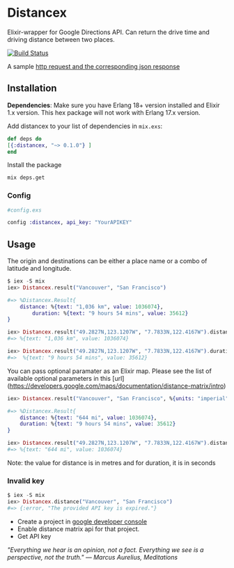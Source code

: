 # Distancex

Elixir-wrapper for Google Directions API. Can return the drive time and driving distance between two places.

[![Build Status](https://semaphoreci.com/api/v1/projects/4d42d620-07ac-4d24-8598-f136fb4fc62d/606943/badge.svg)](https://semaphoreci.com/vysakh0/distancex)

A sample [http request and the corresponding json response](https://maps.googleapis.com/maps/api/distancematrix/json?origins=2+BC&destinations=San+Francisco)

## Installation

**Dependencies**: Make sure you have Erlang 18+ version installed and Elixir 1.x version.
This hex package will not work with Erlang 17.x version.

Add distancex to your list of dependencies in `mix.exs`:

```elixir
def deps do
[{:distancex, "~> 0.1.0"} ]
end
```
Install the package

```bash
mix deps.get
```


### Config

```elixir
#config.exs

config :distancex, api_key: "YourAPIKEY"
```


## Usage

The origin and destinations can be either a place name or a combo of latitude and longitude.

```elixir
$ iex -S mix
iex> Distancex.result("Vancouver", "San Francisco")

#=> %Distancex.Result{
    distance: %{text: "1,036 km", value: 1036074},
        duration: %{text: "9 hours 54 mins", value: 35612}
}

iex> Distancex.result("49.2827N,123.1207W", "7.7833N,122.4167W").distance
#=> %{text: "1,036 km", value: 1036074}

iex> Distancex.result("49.2827N,123.1207W", "7.7833N,122.4167W").duration
#=>  %{text: "9 hours 54 mins", value: 35612}
```

You can pass optional paramater as an Elixir map.
Please see the list of available optional parameters in this [url]
(https://developers.google.com/maps/documentation/distance-matrix/intro)

```elixir
iex> Distancex.result("Vancouver", "San Francisco", %{units: "imperial"})

#=> %Distancex.Result{
    distance: %{text: "644 mi", value: 1036074},
    duration: %{text: "9 hours 54 mins", value: 35612}
}

iex> Distancex.result("49.2827N,123.1207W", "7.7833N,122.4167W").distance
#=> %{text: "644 mi", value: 1036074}
```

Note: the value for distance is in metres and for duration, it is in seconds

### Invalid key

```elixir
$ iex -S mix
iex> Distancex.distance("Vancouver", "San Francisco")
#=> {:error, "The provided API key is expired."}
```

- Create a project in [google developer console](https://console.developers.google.com/)
- Enable distance matrix api for that project.
- Get API key


*"Everything we hear is an opinion, not a fact. Everything we see is a perspective, not the truth."
― Marcus Aurelius, Meditations*
